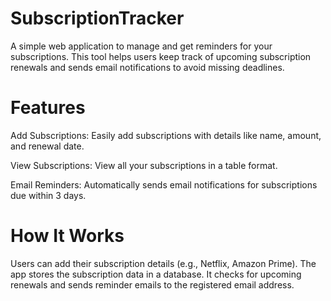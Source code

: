 # SubscriptionTracker
A simple web application to manage and get reminders for your subscriptions. This tool helps users keep track of upcoming subscription renewals and sends email notifications to avoid missing deadlines.

# Features
 Add Subscriptions: Easily add subscriptions with details like name, amount, and renewal date.
 
 View Subscriptions: View all your subscriptions in a table format.
 
 Email Reminders: Automatically sends email notifications for subscriptions due within 3 days.

# How It Works
Users can add their subscription details (e.g., Netflix, Amazon Prime).
The app stores the subscription data in a database.
It checks for upcoming renewals and sends reminder emails to the registered email address.

